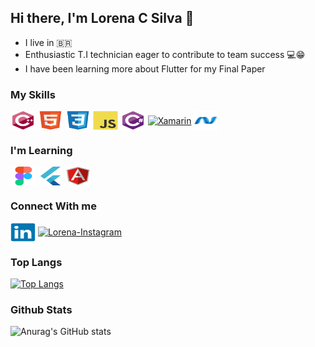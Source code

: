 ## Hi there, I'm Lorena C Silva 👋


- I live in :brazil:
- Enthusiastic T.I technician eager to contribute to team success 💻:grin:
- I have been learning more about Flutter for my Final Paper

### My Skills

   <a href="" target="_blank">
  <img align="center" alt="cplusplus" height="30" width="40" src="https://raw.githubusercontent.com/devicons/devicon/master/icons/cplusplus/cplusplus-original.svg" style="max-width:100%";></a>

<a href="" target="_blank">
  <img align="center" alt="HTML" height="30" width="40" src="https://raw.githubusercontent.com/devicons/devicon/master/icons/html5/html5-original.svg" style="max-width:100%";></a>
  
  <a href="" target="_blank">
  <img align="center" alt="CSS" height="30" width="40" src="https://raw.githubusercontent.com/devicons/devicon/master/icons/css3/css3-original.svg" style="max-width:100%";></a>
  
  <a href="" target="_blank">
  <img align="center" alt="JavaScript" height="30" width="40" src="https://raw.githubusercontent.com/devicons/devicon/master/icons/javascript/javascript-original.svg" style="max-width:100%";></a>
  
   <a href="" target="_blank">
  <img align="center" alt="C#" height="30" width="40" src="https://raw.githubusercontent.com/devicons/devicon/master/icons/csharp/csharp-original.svg" style="max-width:100%";></a>
  
   <a href="" target="_blank">
  <img align="center" alt="Xamarin" height="30" width="30" src="https://snz04pap002files.storage.live.com/y4m1o_JUWLOmP7uH5gGIt8FBNI_xvvDTXyAyke3BaUYODQMdzaEzXK43BB178ibfjQzK-qbK_uZ8ufV-EKD9ZpxmginAKId-5hKuFndx4egAj3lqP7hTxOAC5pLNyI7p-0SF-28nsbCqvnr87SWLo_R6CxgtMaFt2JJ9nZuXfatytGfN_Q9tacuaeBrXlDZrKq6?width=256&height=256&cropmode=none" style="max-width:100%";></a>
  
   <a href="" target="_blank">
  <img align="center" alt="dotnet" height="30" width="40" src="https://raw.githubusercontent.com/devicons/devicon/master/icons/dot-net/dot-net-original.svg" style="max-width:100%";></a>

### I'm Learning

   <a href="" target="_blank">
  <img align="center" alt="Figma" height="30" width="40" src="https://raw.githubusercontent.com/devicons/devicon/master/icons/figma/figma-original.svg" style="max-width:100%";></a>
  
   <a href="" target="_blank">
  <img align="center" alt="Flutter" height="30" width="40" src="https://raw.githubusercontent.com/devicons/devicon/master/icons/flutter/flutter-original.svg" style="max-width:100%";></a>
  
   <a href="" target="_blank">
  <img align="center" alt="Angular" height="30" width="40" src="https://raw.githubusercontent.com/devicons/devicon/master/icons/angularjs/angularjs-original.svg" style="max-width:100%";></a>

### Connect With me
<a href="https://www.linkedin.com/in/lorenacsilva/" target="_blank">
  <img align="center" alt="Lorena-linkedin" height="30" width="40" src="https://raw.githubusercontent.com/devicons/devicon/master/icons/linkedin/linkedin-original.svg" style="max-width:100%";></a>
  
  <a href="https://www.instagram.com/loricsilva/" target="_blank">
  <img align="center" alt="Lorena-Instagram" height="30" width="30" src="https://logodownload.org/wp-content/uploads/2017/04/instagram-logo.png" style="max-width:100%";></a>

### Top Langs
[![Top Langs](https://github-readme-stats.vercel.app/api/top-langs/?username=lorenacsilva&layout=compact&theme=midnight-purple)](https://github.com/anuraghazra/github-readme-stats)

### Github Stats
![Anurag's GitHub stats](https://github-readme-stats.vercel.app/api?username=lorenacsilva&show_icons=true&theme=midnight-purple)
